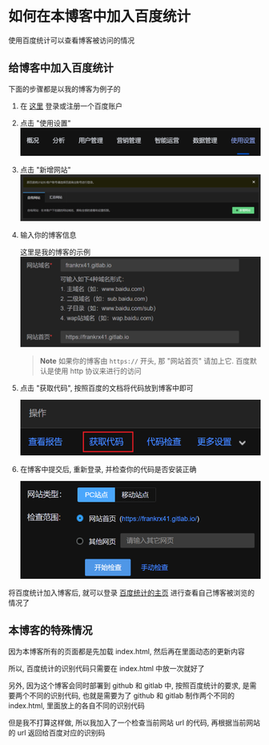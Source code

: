 # 如何在本博客中加入百度统计

使用百度统计可以查看博客被访问的情况

## 给博客中加入百度统计

下面的步骤都是以我的博客为例子的

1. 在 [这里](https://tongji.baidu.com/web/welcome/login) 登录或注册一个百度账户

2. 点击 "使用设置"
    ![click-settings](./clip_20220704_045437.png)

3. 点击 "新增网站"
    ![click-new-website](./clip_20220704_045536.png)

4. 输入你的博客信息

    这里是我的博客的示例
    ![web-info-example](./clip_20220704_045700.png)

    > **Note** 如果你的博客由 `https://` 开头, 那 "网站首页" 请加上它. 百度默认是使用 http 协议来进行的访问

5. 点击 "获取代码", 按照百度的文档将代码放到博客中即可

    ![click-get-code](./clip_20220704_050156.png)

6. 在博客中提交后, 重新登录, 并检查你的代码是否安装正确

    ![check-code](./clip_20220704_050338.png)

将百度统计加入博客后, 就可以登录 [百度统计的主页](https://tongji.baidu.com/) 进行查看自己博客被浏览的情况了

## 本博客的特殊情况

因为本博客所有的页面都是先加载 index.html, 然后再在里面动态的更新内容

所以, 百度统计的识别代码只需要在 index.html 中放一次就好了

另外, 因为这个博客会同时部署到 github 和 gitlab 中, 按照百度统计的要求, 是需要两个不同的识别代码, 也就是需要为了 github 和 gitlab 制作两个不同的 index.html, 里面放上的各自不同的识别代码

但是我不打算这样做, 所以我加入了一个检查当前网站 url 的代码, 再根据当前网站的 url 返回给百度对应的识别码
